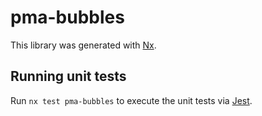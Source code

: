 # pma-bubbles

This library was generated with [Nx](https://nx.dev).

## Running unit tests

Run `nx test pma-bubbles` to execute the unit tests via [Jest](https://jestjs.io).
